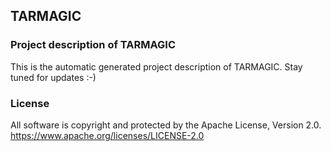 ## TARMAGIC

### Project description of TARMAGIC

This is the automatic generated project description of TARMAGIC. Stay tuned for updates :-)

### License

All software is copyright and protected by the Apache License, Version 2.0.
https://www.apache.org/licenses/LICENSE-2.0